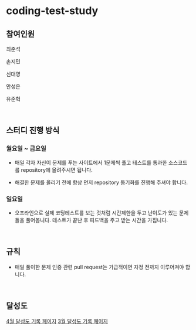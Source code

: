 # coding-test-study

## 참여인원

최준석

손지민

신대영

안성은

유준혁

<br/>

## 스터디 진행 방식

### 월요일 ~ 금요일

- 매일 각자 자신이 문제를 푸는 사이트에서 1문제씩 풀고 테스트를 통과한 소스코드를 repository에 올려주시면 됩니다.

- 해결한 문제를 올리기 전에 항상 먼저 repository 동기화를 진행해 주셔야 합니다.

### 일요일

- 오프라인으로 실제 코딩테스트를 보는 것처럼 시간제한을 두고 난이도가 있는 문제들을 풀어봅니다. 테스트가 끝난 후 피드백을 주고 받는 시간을 가집니다.

<br/>

## 규칙

- 매일 풀이한 문제 인증 관련 pull request는 가급적이면 자정 전까지 이루어져야 합니다.

<br/>

## 달성도

[4월 달성도 기록 페이지](https://fuschia-closet-65f.notion.site/869c13b429a646c2a68feaa9ad670ab9?v=c6f3b296b77c447ab5ad465419c68d2b)
[3월 달성도 기록 페이지](https://fuschia-closet-65f.notion.site/23f32efdf6db46eca93470583a71be76?v=56c79387bfdb4dd18a98b93bd3a5e329)

